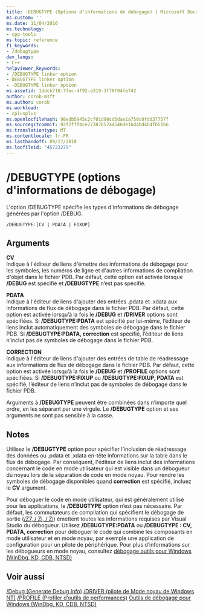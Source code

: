 ```yaml
---
title: -DEBUGTYPE (Options d’informations de débogage) | Microsoft Docs
ms.custom: ''
ms.date: 11/04/2016
ms.technology:
- cpp-tools
ms.topic: reference
f1_keywords:
- /debugtype
dev_langs:
- C++
helpviewer_keywords:
- /DEBUGTYPE linker option
- DEBUGTYPE linker option
- -DEBUGTYPE linker option
ms.assetid: 1ddcb718-7fec-4f92-a319-3f70f04fe742
author: corob-msft
ms.author: corob
ms.workload:
- cplusplus
ms.openlocfilehash: 98edb5945c2cf01d90cd5dae1a750c0fdd37757f
ms.sourcegitcommit: 92f2fff4ce77387b57a4546de1bd4bd464fb51b6
ms.translationtype: MT
ms.contentlocale: fr-FR
ms.lasthandoff: 09/17/2018
ms.locfileid: "45723279"
---
```

# <a name="debugtype-debug-info-options"></a>/DEBUGTYPE (options d'informations de débogage)

L'option /DEBUGTYPE spécifie les types d'informations de débogage générées par l'option /DEBUG.

```
/DEBUGTYPE:[CV | PDATA | FIXUP]
```

## <a name="arguments"></a>Arguments

**CV**<br/>
Indique à l'éditeur de liens d'émettre des informations de débogage pour les symboles, les numéros de ligne et d'autres informations de compilation d'objet dans le fichier PDB. Par défaut, cette option est activée lorsque **/DEBUG** est spécifié et **/DEBUGTYPE** n’est pas spécifié.

**PDATA**<br/>
Indique à l'éditeur de liens d'ajouter des entrées .pdata et .xdata aux informations de flux de débogage dans le fichier PDB. Par défaut, cette option est activée lorsqu’à la fois le **/DEBUG** et **/DRIVER** options sont spécifiées. Si **/DEBUGTYPE:PDATA** est spécifié par lui-même, l’éditeur de liens inclut automatiquement des symboles de débogage dans le fichier PDB. Si **/DEBUGTYPE:PDATA, correction** est spécifié, l’éditeur de liens n’inclut pas de symboles de débogage dans le fichier PDB.

**CORRECTION**<br/>
Indique à l'éditeur de liens d'ajouter des entrées de table de réadressage aux informations de flux de débogage dans le fichier PDB. Par défaut, cette option est activée lorsqu’à la fois le **/DEBUG** et **/PROFILE** options sont spécifiées. Si **/DEBUGTYPE:FIXUP** ou **/DEBUGTYPE:FIXUP, PDATA** est spécifié, l’éditeur de liens n’inclut pas de symboles de débogage dans le fichier PDB.

Arguments à **/DEBUGTYPE** peuvent être combinées dans n’importe quel ordre, en les séparant par une virgule. Le **/DEBUGTYPE** option et ses arguments ne sont pas sensible à la casse.

## <a name="remarks"></a>Notes

Utilisez le **/DEBUGTYPE** option pour spécifier l’inclusion de réadressage des données ou .pdata et .xdata en-tête informations sur la table dans le flux de débogage. Par conséquent, l'éditeur de liens inclut des informations concernant le code en mode utilisateur qui est visible dans un débogueur du noyau lors de la séparation de code en mode noyau. Pour rendre les symboles de débogage disponibles quand **correction** est spécifié, incluez le **CV** argument.

Pour déboguer le code en mode utilisateur, qui est généralement utilisé pour les applications, le **/DEBUGTYPE** option n’est pas nécessaire. Par défaut, les commutateurs de compilation qui spécifient le débogage de sortie ([/Z7, / Zi, / Zi](../../build/reference/z7-zi-zi-debug-information-format.md)) émettent toutes les informations requises par Visual Studio du débogueur. Utilisez **/DEBUGTYPE:PDATA** ou **/DEBUGTYPE : CV, PDATA, correction** pour déboguer le code qui combine les composants en mode utilisateur et en mode noyau, par exemple une application de configuration pour un pilote de périphérique. Pour plus d’informations sur les débogueurs en mode noyau, consultez [débogage outils pour Windows (WinDbg, KD, CDB, NTSD)](/windows-hardware/drivers/debugger/index)

## <a name="see-also"></a>Voir aussi

[/Debug (Generate Debug Info)](../../build/reference/debug-generate-debug-info.md)
[/DRIVER (pilote de Mode noyau de Windows NT)](../../build/reference/driver-windows-nt-kernel-mode-driver.md)
[/PROFILE (Profiler d’outils de performances)](../../build/reference/profile-performance-tools-profiler.md) 
 [Outils de débogage pour Windows (WinDbg, KD, CDB, NTSD)](/windows-hardware/drivers/debugger/index)